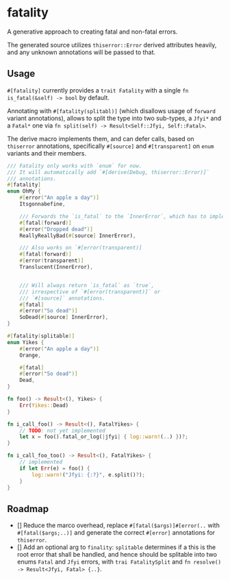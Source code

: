 # fatality

A generative approach to creating fatal and non-fatal errors.

The generated source utilizes `thiserror::Error` derived attributes heavily,
and any unknown annotations will be passed to that.


## Usage

`#[fatality]` currently provides a `trait Fatality` with a single `fn is_fatal(&self) -> bool` by default.

Annotating with `#[fatality(splitabl)]` (which disallows usage of `forward` variant annotations), allows to split the type into two sub-types, a `Jfyi*` and a `Fatal*` one via `fn split(self) -> Result<Self::Jfyi, Self::Fatal>`.


The derive macro implements them, and can defer calls, based on `thiserror` annotations, specifically
`#[source]` and `#[transparent]` on `enum` variants and their members.

```rust
/// Fatality only works with `enum` for now.
/// It will automatically add `#[derive(Debug, thiserror::Error)]`
/// annotations.
#[fatality]
enum OhMy {
    #[error("An apple a day")]
    Itsgonnabefine,

    /// Forwards the `is_fatal` to the `InnerError`, which has to implement `trait Fatality` as well.
    #[fatal(forward)]
    #[error("Dropped dead")]
    ReallyReallyBad(#[source] InnerError),

    /// Also works on `#[error(transparent)]
    #[fatal(forward)]
    #[error(transparent)]
    Translucent(InnerError),


    /// Will always return `is_fatal` as `true`,
    /// irrespective of `#[error(transparent)]` or
    /// `#[source]` annotations.
    #[fatal]
    #[error("So dead")]
    SoDead(#[source] InnerError),
}
```

```rust
#[fatality(splitable)]
enum Yikes {
    #[error("An apple a day")]
    Orange,

    #[fatal]
    #[error("So dead")]
    Dead,
}

fn foo() -> Result<(), Yikes> {
    Err(Yikes::Dead)
}

fn i_call_foo() -> Result<(), FatalYikes> {
    // TODO: not yet implemented
    let x = foo().fatal_or_log(|jfyi| { log::warn!(..) })?;
}

fn i_call_foo_too() -> Result<(), FatalYikes> {
    // implemented
    if let Err(e) = foo() {
        log::warn!("Jfyi: {:?}", e.split()?);
    }
}
```

## Roadmap

* [] Reduce the marco overhead, replace `#[fatal($args)]#[error(..` with `#[fatal($args;..)]` and generate the correct `#[error]` annotations for `thiserror`.
* [] Add an optional arg to `finality`: `splitable` determines if a this is the root error that shall be handled, and hence should be splitable into two enums `Fatal` and `Jfyi` errors, with `trai FatalitySplit` and `fn resolve() -> Result<Jfyi, Fatal> {..}`.
